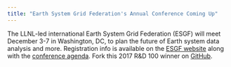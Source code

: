 ```yaml
---
title: "Earth System Grid Federation's Annual Conference Coming Up"
---
```


The LLNL-led international Earth System Grid Federation (ESGF) will meet December 3-7 in Washington, DC, to plan the future of Earth system data analysis and more. Registration info is available on the [ESGF website](https://esgf.llnl.gov/) along with the [conference agenda](https://esgf.llnl.gov/esgf-media/2018-F2F/F2F-2018-Conference-Agenda.pdf). Fork this 2017 R&D 100 winner on [GitHub](https://github.com/ESGF).
